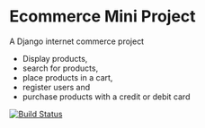 # Ecommerce Mini Project

A Django internet commerce project
- Display products, 
- search for products, 
- place products in a cart, 
- register users and 
- purchase products with a credit or debit card

[![Build Status](https://travis-ci.org/Andreaytm/django-ecommerce.svg?branch=master)](https://travis-ci.org/Andreaytm/django-ecommerce)
